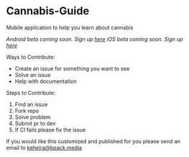 # Cannabis-Guide
Mobile application to help you learn about cannabis

*Android beta coming soon. Sign up [here](https://t.co/5DejHxPAND?amp=1)*
*iOS beta coming soon. Sign up [here](https://forms.gle/mLXsH2o9V2a47T6c7)*

Ways to Contribute:
- Create an issue for something you want to see
- Solve an issue
- Help with documentation

Steps to Contribute:
1. Find an issue
2. Fork repo
3. Solve problem
4. Submit pr to dev
6. If CI fails please fix the issue

If you would like this customized and published for you please send an email to keheira@bpack.media
